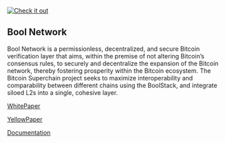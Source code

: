 [![Check it out](https://img.shields.io/badge/Website-Check%20it%20out-orange)](https://bool.network/)

## Bool Network

Bool Network is a permissionless, decentralized, and secure Bitcoin verification layer that aims, within the premise of not altering Bitcoin’s consensus rules, to securely and decentralize the expansion of the Bitcoin network, thereby fostering prosperity within the Bitcoin ecosystem.
The Bitcoin Superchain project seeks to maximize interoperability and comparability between different chains using the BoolStack, and integrate siloed L2s into a single, cohesive layer.

[WhitePaper](https://github.com/boolnetwork/whitepaper)

[YellowPaper](https://github.com/boolnetwork/yellowpaper)

[Documentation](https://docs.bool.network/docs/introduction/what-is-bool-network)
